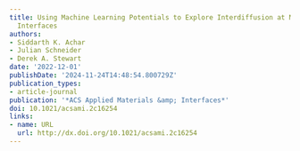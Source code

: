 ```yaml
---
title: Using Machine Learning Potentials to Explore Interdiffusion at Metal–Chalcogenide
  Interfaces
authors:
- Siddarth K. Achar
- Julian Schneider
- Derek A. Stewart
date: '2022-12-01'
publishDate: '2024-11-24T14:48:54.800729Z'
publication_types:
- article-journal
publication: '*ACS Applied Materials &amp; Interfaces*'
doi: 10.1021/acsami.2c16254
links:
- name: URL
  url: http://dx.doi.org/10.1021/acsami.2c16254
---
```

